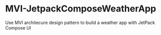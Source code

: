 # MVI-JetpackComposeWeatherApp
Use MVI architecure design pattern to build a weather app with JetPack Compose UI

